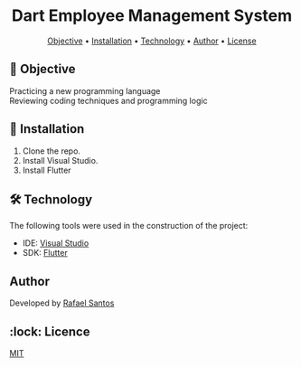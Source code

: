 <h1 align="center">Dart Employee Management System</h1>


<p align="center">
 <a href="#objective">Objective</a> •
 <a href="#installation">Installation</a> • 
 <a href="#technology">Technology</a> • 
 <a href="#author">Author</a> •
 <a href="#licence">License</a>
</p>

<h2></h2> 

<h2 id=objective>📝 Objective</h2>
Practicing a new programming language <br>
Reviewing coding techniques and programming logic

<h2 id=installation>📲 Installation</h2>

1. Clone the repo.
2. Install Visual Studio.
3. Install Flutter

<h2 id=technology>🛠️ Technology</h2>

The following tools were used in the construction of the project:

- IDE: <a href="https://visualstudio.microsoft.com/downloads/">Visual Studio</a>
- SDK: <a href="https://docs.flutter.dev/get-started/install">Flutter</a>

<h2 id=author> Author</h2>

Developed by <a href="https://www.linkedin.com/in/rafael-santos-8a0b44313//" target="_blank">Rafael Santos</a>

<h2 id=licence>:lock: Licence</h2>
<a href="https://github.com/r4santos/Employee-Management-System/blob/main/LICENSE" target="_blank">MIT</a>
